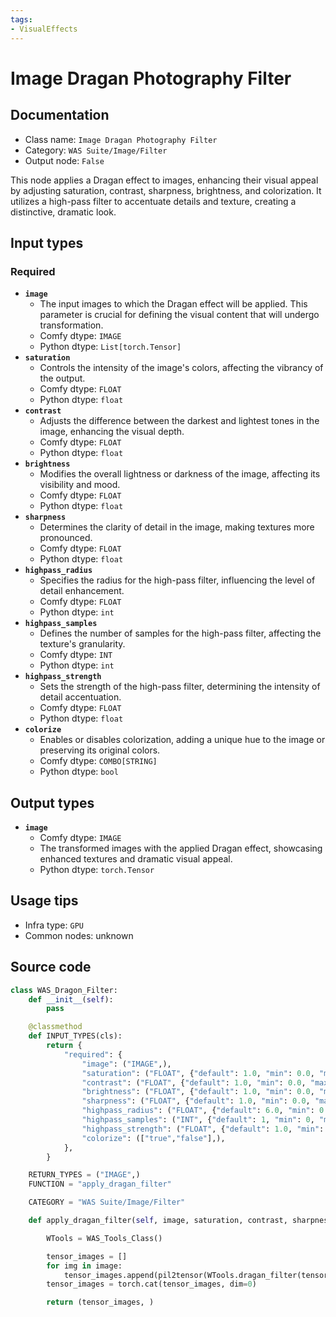 ```yaml
---
tags:
- VisualEffects
---
```


# Image Dragan Photography Filter
## Documentation
- Class name: `Image Dragan Photography Filter`
- Category: `WAS Suite/Image/Filter`
- Output node: `False`

This node applies a Dragan effect to images, enhancing their visual appeal by adjusting saturation, contrast, sharpness, brightness, and colorization. It utilizes a high-pass filter to accentuate details and texture, creating a distinctive, dramatic look.
## Input types
### Required
- **`image`**
    - The input images to which the Dragan effect will be applied. This parameter is crucial for defining the visual content that will undergo transformation.
    - Comfy dtype: `IMAGE`
    - Python dtype: `List[torch.Tensor]`
- **`saturation`**
    - Controls the intensity of the image's colors, affecting the vibrancy of the output.
    - Comfy dtype: `FLOAT`
    - Python dtype: `float`
- **`contrast`**
    - Adjusts the difference between the darkest and lightest tones in the image, enhancing the visual depth.
    - Comfy dtype: `FLOAT`
    - Python dtype: `float`
- **`brightness`**
    - Modifies the overall lightness or darkness of the image, affecting its visibility and mood.
    - Comfy dtype: `FLOAT`
    - Python dtype: `float`
- **`sharpness`**
    - Determines the clarity of detail in the image, making textures more pronounced.
    - Comfy dtype: `FLOAT`
    - Python dtype: `float`
- **`highpass_radius`**
    - Specifies the radius for the high-pass filter, influencing the level of detail enhancement.
    - Comfy dtype: `FLOAT`
    - Python dtype: `int`
- **`highpass_samples`**
    - Defines the number of samples for the high-pass filter, affecting the texture's granularity.
    - Comfy dtype: `INT`
    - Python dtype: `int`
- **`highpass_strength`**
    - Sets the strength of the high-pass filter, determining the intensity of detail accentuation.
    - Comfy dtype: `FLOAT`
    - Python dtype: `float`
- **`colorize`**
    - Enables or disables colorization, adding a unique hue to the image or preserving its original colors.
    - Comfy dtype: `COMBO[STRING]`
    - Python dtype: `bool`
## Output types
- **`image`**
    - Comfy dtype: `IMAGE`
    - The transformed images with the applied Dragan effect, showcasing enhanced textures and dramatic visual appeal.
    - Python dtype: `torch.Tensor`
## Usage tips
- Infra type: `GPU`
- Common nodes: unknown


## Source code
```python
class WAS_Dragon_Filter:
    def __init__(self):
        pass

    @classmethod
    def INPUT_TYPES(cls):
        return {
            "required": {
                "image": ("IMAGE",),
                "saturation": ("FLOAT", {"default": 1.0, "min": 0.0, "max": 16.0, "step": 0.01}),
                "contrast": ("FLOAT", {"default": 1.0, "min": 0.0, "max": 16.0, "step": 0.01}),
                "brightness": ("FLOAT", {"default": 1.0, "min": 0.0, "max": 16.0, "step": 0.01}),
                "sharpness": ("FLOAT", {"default": 1.0, "min": 0.0, "max": 6.0, "step": 0.01}),
                "highpass_radius": ("FLOAT", {"default": 6.0, "min": 0.0, "max": 255.0, "step": 0.01}),
                "highpass_samples": ("INT", {"default": 1, "min": 0, "max": 6.0, "step": 1}),
                "highpass_strength": ("FLOAT", {"default": 1.0, "min": 0.0, "max": 3.0, "step": 0.01}),
                "colorize": (["true","false"],),
            },
        }

    RETURN_TYPES = ("IMAGE",)
    FUNCTION = "apply_dragan_filter"

    CATEGORY = "WAS Suite/Image/Filter"

    def apply_dragan_filter(self, image, saturation, contrast, sharpness, brightness, highpass_radius, highpass_samples, highpass_strength, colorize):

        WTools = WAS_Tools_Class()

        tensor_images = []
        for img in image:
            tensor_images.append(pil2tensor(WTools.dragan_filter(tensor2pil(img), saturation, contrast, sharpness, brightness, highpass_radius, highpass_samples, highpass_strength, colorize)))
        tensor_images = torch.cat(tensor_images, dim=0)

        return (tensor_images, )

```
